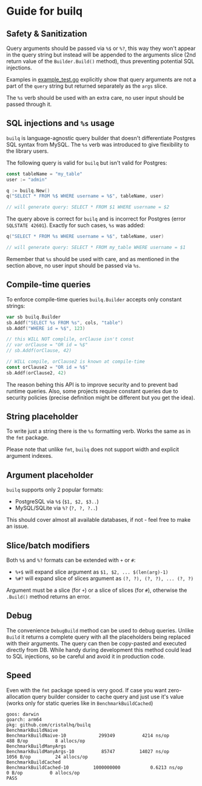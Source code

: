 # Guide for builq

## Safety & Sanitization

Query arguments should be passed via `%$` or `%?`, this way they won't appear in the query string but instead will be appended to the arguments slice (2nd return value of the `Builder.Build()` method), thus preventing potential SQL injections.

Examples in [example_test.go](example_test.go) explicitly show that query arguments are not a part of the `query` string but returned separately as the `args` slice.

The `%s` verb should be used with an extra care, no user input should be passed through it.

## SQL injections and `%s` usage

`builq` is language-agnostic query builder that doesn't differentiate Postgres SQL syntax from MySQL. The `%s` verb was introduced to give flexibility to the library users.

The following query is valid for `builq` but isn't valid for Postgres:

```go
const tableName = "my_table"
user := "admin"

q := builq.New()
q("SELECT * FROM %$ WHERE username = %$", tableName, user)

// will generate query: SELECT * FROM $1 WHERE username = $2
```

The query above is correct for `builq` and is incorrect for Postgres (error `SQLSTATE 42601`). Exactly for such cases, `%s` was added:

```go
q("SELECT * FROM %s WHERE username = %$", tableName, user)

// will generate query: SELECT * FROM my_table WHERE username = $1
```

Remember that `%s` should be used with care, and as mentioned in the section above, no user input should be passed via `%s`.

## Compile-time queries

To enforce compile-time queries `builq.Builder` accepts only constant strings:

```go
var sb builq.Builder
sb.Addf("SELECT %s FROM %s", cols, "table")
sb.Addf("WHERE id = %$", 123)

// this WILL NOT complile, orClause isn't const
// var orClause = "OR id = %$"
// sb.Addf(orClause, 42)

// WILL compile, orClause2 is known at compile-time
const orClause2 = "OR id = %$"
sb.Addf(orClause2, 42)
```

The reason behing this API is to improve security and to prevent bad runtime queries.
Also, some projects require constant queries due to security policies (precise definition might be different but you get the idea).

## String placeholder

To write just a string there is the `%s` formatting verb. Works the same as in the `fmt` package.

Please note that unlike `fmt`, `builq` does not support width and explicit argument indexes.

## Argument placeholder

`builq` supports only 2 popular formats:

* PostgreSQL via `%$` (`$1, $2, $3..`)
* MySQL/SQLite via `%?` (`?, ?, ?..`)

This should cover almost all available databases, if not - feel free to make an issue.

## Slice/batch modifiers

Both `%$` and `%?` formats can be extended with `+` or `#`:

* `%+$` will expand slice argument as `$1, $2, ... $(len(arg)-1)`
* `%#?` will expand slice of slices argument as `(?, ?), (?, ?), ... (?, ?)`

Argument must be a slice (for `+`) or a slice of slices (for `#`), otherwise the `.Build()` method returns an error.

## Debug

The convenience `DebugBuild` method can be used to debug queries.
Unlike `Build` it returns a complete query with all the placeholders being replaced with their arguments.
The query can then be copy-pasted and executed directly from DB.
While handy during development this method could lead to SQL injections, so be careful and avoid it in production code.

## Speed

Even with the `fmt` package speed is very good. If case you want zero-allocation query builder consider to cache query and just use it's value (works only for static queries like in `BenchmarkBuildCached`)

```
goos: darwin
goarch: arm64
pkg: github.com/cristalhq/builq
BenchmarkBuildNaive
BenchmarkBuildNaive-10       	  299349	      4214 ns/op	     488 B/op	       8 allocs/op
BenchmarkBuildManyArgs
BenchmarkBuildManyArgs-10    	   85747	     14027 ns/op	    1056 B/op	      24 allocs/op
BenchmarkBuildCached
BenchmarkBuildCached-10      	1000000000	         0.6213 ns/op	       0 B/op	       0 allocs/op
PASS
```